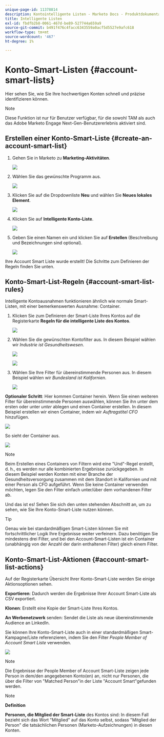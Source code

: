 ```yaml
---
unique-page-id: 11378814
description: Kontointelligente Listen - Marketo Docs - Produktdokumentation
title: Intelligente Listen
exl-id: fbdfb2b8-0061-467d-be89-527744a659a9
source-git-commit: b491f476c4facc6343559a0acf5d5527e9afc618
workflow-type: tm+mt
source-wordcount: '467'
ht-degree: 1%

---
```


# Konto-Smart-Listen {#account-smart-lists}

Hier sehen Sie, wie Sie Ihre hochwertigen Konten schnell und präzise identifizieren können.

>[!NOTE]
>
>Diese Funktion ist nur für Benutzer verfügbar, für die sowohl TAM als auch das Adobe Marketo Engage Next-Gen-Benutzererlebnis aktiviert sind.

## Erstellen einer Konto-Smart-Liste {#create-an-account-smart-list}

1. Gehen Sie in Marketo zu **Marketing-Aktivitäten**.

   ![](assets/account-smart-lists-1.png)

1. Wählen Sie das gewünschte Programm aus.

   ![](assets/account-smart-lists-2.png)

1. Klicken Sie auf die Dropdownliste **Neu** und wählen Sie **Neues lokales Element**.

   ![](assets/account-smart-lists-3.png)

1. Klicken Sie auf **Intelligente Konto-Liste**.

   ![](assets/account-smart-lists-4.png)

1. Geben Sie einen Namen ein und klicken Sie auf **Erstellen** (Beschreibung und Bezeichnungen sind optional).

   ![](assets/account-smart-lists-5.png)

Ihre Account Smart Liste wurde erstellt! Die Schritte zum Definieren der Regeln finden Sie unten.

## Konto-Smart-List-Regeln {#account-smart-list-rules}

Intelligente Kontoausnahmen funktionieren ähnlich wie normale Smart-Listen, mit einer bemerkenswerten Ausnahme: Container.

1. Klicken Sie zum Definieren der Smart-Liste Ihres Kontos auf die Registerkarte **Regeln für die intelligente Liste des Kontos**.

   ![](assets/account-smart-lists-6.png)

1. Wählen Sie die gewünschten Kontofilter aus. In diesem Beispiel wählen wir _Industrie ist Gesundheitswesen_.

   ![](assets/account-smart-lists-7.png)

   ![](assets/account-smart-lists-8.png)

1. Wählen Sie Ihre Filter für übereinstimmende Personen aus. In diesem Beispiel wählen wir _Bundesland ist Kalifornien_.

   ![](assets/account-smart-lists-9.png)

**Optionaler Schritt**: Hier kommen Container herein. Wenn Sie einen weiteren Filter für übereinstimmende Personen auswählen, können Sie ihn unter dem ersten oder unter _unter_ ablegen und einen Container erstellen. In diesem Beispiel erstellen wir einen Container, indem wir _Auftragstitel CFO_ hinzufügen.

![](assets/account-smart-lists-10.png)

So sieht der Container aus.

![](assets/account-smart-lists-11.png)

>[!NOTE]
>
>Beim Erstellen eines Containers von Filtern wird eine &quot;Und&quot;-Regel erstellt, d. h., es werden nur alle kombinierten Ergebnisse zurückgegeben. In diesem Beispiel werden Konten mit einer Branche der Gesundheitsversorgung zusammen mit dem Standort in Kalifornien _und_ mit einer Person als CFO aufgeführt. Wenn Sie keine Container verwenden möchten, legen Sie den Filter einfach unter/über dem vorhandenen Filter ab.

Und das ist es! Sehen Sie sich den unten stehenden Abschnitt an, um zu sehen, wie Sie Ihre Konto-Smart-Liste nutzen können.

>[!TIP]
>
>Genau wie bei standardmäßigen Smart-Listen können Sie mit fortschrittlicher Logik Ihre Ergebnisse weiter verfeinern. Dazu benötigen Sie mindestens drei Filter, und bei den Account-Smart-Listen ist ein Container (unabhängig von der Anzahl der darin enthaltenen Filter) gleich einem Filter.

## Konto-Smart-List-Aktionen {#account-smart-list-actions}

Auf der Registerkarte Übersicht Ihrer Konto-Smart-Liste werden Sie einige Aktionsoptionen sehen.

**Exportieren**: Dadurch werden die Ergebnisse Ihrer Account Smart-Liste als CSV exportiert.

**Klonen**: Erstellt eine Kopie der Smart-Liste Ihres Kontos.

**An Werbenetzwerk** senden: Sendet die Liste als neue übereinstimmende Audience an LinkedIn.

Sie können Ihre Konto-Smart-Liste auch in einer standardmäßigen Smart-Kampagne/Liste referenzieren, indem Sie den Filter _People Member of Account Smart Liste_ verwenden.

![](assets/account-smart-lists-12.png)

>[!NOTE]
>
>Die Ergebnisse der People Member of Account Smart-Liste zeigen jede Person in dem/den angegebenen Konto(en) an, nicht nur Personen, die über die Filter von &quot;Matched Person&quot;in der Liste &quot;Account Smart&quot;gefunden werden.

>[!NOTE]
>
>**Definition**
>
>**Personen, die Mitglied der Smart-Liste** des Kontos sind: In diesem Fall bezieht sich das Wort &quot;Mitglied&quot; auf das Konto selbst, sodass &quot;Mitglied der Person&quot; die tatsächlichen Personen (Marketo-Aufzeichnungen) in diesen Konten.

